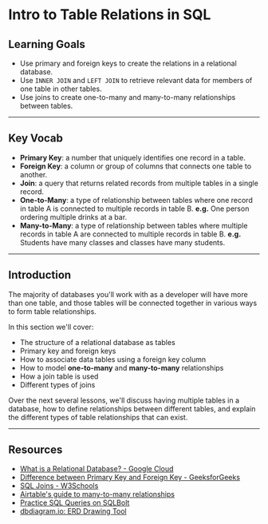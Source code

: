 # Intro to Table Relations in SQL

## Learning Goals

- Use primary and foreign keys to create the relations in a relational database.
- Use `INNER JOIN` and `LEFT JOIN` to retrieve relevant data for members of
  one table in other tables.
- Use joins to create one-to-many and many-to-many relationships between tables.

***

## Key Vocab

- **Primary Key**: a number that uniquely identifies one record in a table.
- **Foreign Key**: a column or group of columns that connects one table to
  another.
- **Join**: a query that returns related records from multiple tables in a
  single record.
- **One-to-Many**: a type of relationship between tables where one record in
  table A is connected to multiple records in table B. **e.g.** One person
  ordering multiple drinks at a bar.
- **Many-to-Many**: a type of relationship between tables where multiple
  records in table A are connected to multiple records in table B. **e.g.**
  Students have many classes and classes have many students.

***

## Introduction

The majority of databases you'll work with as a developer will have more than
one table, and those tables will be connected together in various ways to form
table relationships.

In this section we'll cover:

- The structure of a relational database as tables
- Primary key and foreign keys
- How to associate data tables using a foreign key column
- How to model **one-to-many** and **many-to-many** relationships
- How a join table is used
- Different types of joins

Over the next several lessons, we'll discuss having multiple tables in a
database, how to define relationships between different tables, and explain the
different types of table relationships that can exist.

***

## Resources

- [What is a Relational Database? - Google Cloud](https://cloud.google.com/learn/what-is-a-relational-database)
- [Difference between Primary Key and Foreign Key - GeeksforGeeks](https://www.geeksforgeeks.org/difference-between-primary-key-and-foreign-key/)
- [SQL Joins - W3Schools](https://www.w3schools.com/sql/sql_join.asp)
- [Airtable's guide to many-to-many relationships](https://support.airtable.com/hc/en-us/articles/218734758-Airtable-s-guide-to-many-to-many-relationships)
- [Practice SQL Queries on SQLBolt](http://sqlbolt.com/lesson/select_queries_review)
- [dbdiagram.io: ERD Drawing Tool](https://dbdiagram.io)
